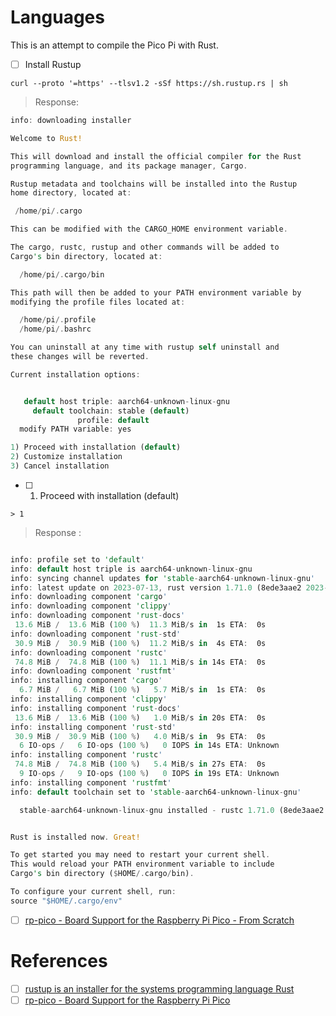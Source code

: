 # Languages

This is an attempt to compile the Pico Pi with Rust.


- [ ] Install Rustup

```
curl --proto '=https' --tlsv1.2 -sSf https://sh.rustup.rs | sh
```
> Response:
```rust
info: downloading installer

Welcome to Rust!

This will download and install the official compiler for the Rust
programming language, and its package manager, Cargo.

Rustup metadata and toolchains will be installed into the Rustup
home directory, located at:

 /home/pi/.cargo

This can be modified with the CARGO_HOME environment variable.

The cargo, rustc, rustup and other commands will be added to
Cargo's bin directory, located at:

  /home/pi/.cargo/bin

This path will then be added to your PATH environment variable by
modifying the profile files located at:

  /home/pi/.profile
  /home/pi/.bashrc

You can uninstall at any time with rustup self uninstall and
these changes will be reverted.

Current installation options:


   default host triple: aarch64-unknown-linux-gnu
     default toolchain: stable (default)
               profile: default
  modify PATH variable: yes

1) Proceed with installation (default)
2) Customize installation
3) Cancel installation
```

- [ ] 1) Proceed with installation (default)

```
> 1
```
> Response :
```rust

info: profile set to 'default'
info: default host triple is aarch64-unknown-linux-gnu
info: syncing channel updates for 'stable-aarch64-unknown-linux-gnu'
info: latest update on 2023-07-13, rust version 1.71.0 (8ede3aae2 2023-07-12)
info: downloading component 'cargo'
info: downloading component 'clippy'
info: downloading component 'rust-docs'
 13.6 MiB /  13.6 MiB (100 %)  11.3 MiB/s in  1s ETA:  0s
info: downloading component 'rust-std'
 30.9 MiB /  30.9 MiB (100 %)  11.2 MiB/s in  4s ETA:  0s
info: downloading component 'rustc'
 74.8 MiB /  74.8 MiB (100 %)  11.1 MiB/s in 14s ETA:  0s
info: downloading component 'rustfmt'
info: installing component 'cargo'
  6.7 MiB /   6.7 MiB (100 %)   5.7 MiB/s in  1s ETA:  0s
info: installing component 'clippy'
info: installing component 'rust-docs'
 13.6 MiB /  13.6 MiB (100 %)   1.0 MiB/s in 20s ETA:  0s
info: installing component 'rust-std'
 30.9 MiB /  30.9 MiB (100 %)   4.0 MiB/s in  9s ETA:  0s
  6 IO-ops /   6 IO-ops (100 %)   0 IOPS in 14s ETA: Unknown
info: installing component 'rustc'
 74.8 MiB /  74.8 MiB (100 %)   5.4 MiB/s in 27s ETA:  0s
  9 IO-ops /   9 IO-ops (100 %)   0 IOPS in 19s ETA: Unknown
info: installing component 'rustfmt'
info: default toolchain set to 'stable-aarch64-unknown-linux-gnu'

  stable-aarch64-unknown-linux-gnu installed - rustc 1.71.0 (8ede3aae2 2023-07-12)


Rust is installed now. Great!

To get started you may need to restart your current shell.
This would reload your PATH environment variable to include
Cargo's bin directory ($HOME/.cargo/bin).

To configure your current shell, run:
source "$HOME/.cargo/env"
```

- [ ] [rp-pico - Board Support for the Raspberry Pi Pico - From Scratch](https://crates.io/crates/rp-pico/#:~:text=From,Scratch)

# References

- [ ] [rustup is an installer for the systems programming language Rust](https://rustup.rs/)
- [ ] [rp-pico - Board Support for the Raspberry Pi Pico](https://crates.io/crates/rp-pico)

